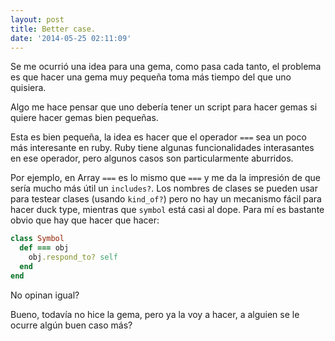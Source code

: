 ```yaml
---
layout: post
title: Better case.
date: '2014-05-25 02:11:09'
---
```


Se me ocurrió una idea para una gema, como pasa cada tanto, el problema es que hacer una gema muy pequeña toma más tiempo del que uno quisiera.

Algo me hace pensar que uno debería tener un script para hacer gemas si quiere hacer gemas bien pequeñas.

Esta es bien pequeña, la idea es hacer que el operador `===` sea un poco más interesante en ruby. Ruby tiene algunas funcionalidades interasantes en ese operador, pero algunos casos son particularmente aburridos.

Por ejemplo, en Array `===` es lo mismo que `===` y me da la impresión de que sería mucho más útil un `includes?`. Los nombres de clases se pueden usar para testear clases (usando `kind_of?`) pero no hay un mecanismo fácil para hacer duck type, mientras que `symbol` está casi al dope. Para mí es bastante obvio que hay que hacer que hacer:

~~~ruby
class Symbol
  def === obj
    obj.respond_to? self
  end
end
~~~

No opinan igual?

Bueno, todavía no hice la gema, pero ya la voy a hacer, a alguien se le ocurre algún buen caso más?
